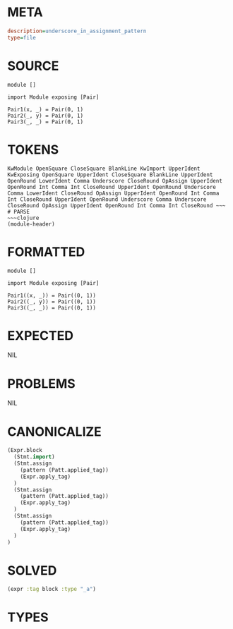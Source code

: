 # META
~~~ini
description=underscore_in_assignment_pattern
type=file
~~~
# SOURCE
~~~roc
module []

import Module exposing [Pair]

Pair1(x, _) = Pair(0, 1)
Pair2(_, y) = Pair(0, 1)
Pair3(_, _) = Pair(0, 1)
~~~
# TOKENS
~~~text
KwModule OpenSquare CloseSquare BlankLine KwImport UpperIdent KwExposing OpenSquare UpperIdent CloseSquare BlankLine UpperIdent OpenRound LowerIdent Comma Underscore CloseRound OpAssign UpperIdent OpenRound Int Comma Int CloseRound UpperIdent OpenRound Underscore Comma LowerIdent CloseRound OpAssign UpperIdent OpenRound Int Comma Int CloseRound UpperIdent OpenRound Underscore Comma Underscore CloseRound OpAssign UpperIdent OpenRound Int Comma Int CloseRound ~~~
# PARSE
~~~clojure
(module-header)
~~~
# FORMATTED
~~~roc
module []

import Module exposing [Pair]

Pair1((x, _)) = Pair((0, 1))
Pair2((_, y)) = Pair((0, 1))
Pair3((_, _)) = Pair((0, 1))
~~~
# EXPECTED
NIL
# PROBLEMS
NIL
# CANONICALIZE
~~~clojure
(Expr.block
  (Stmt.import)
  (Stmt.assign
    (pattern (Patt.applied_tag))
    (Expr.apply_tag)
  )
  (Stmt.assign
    (pattern (Patt.applied_tag))
    (Expr.apply_tag)
  )
  (Stmt.assign
    (pattern (Patt.applied_tag))
    (Expr.apply_tag)
  )
)
~~~
# SOLVED
~~~clojure
(expr :tag block :type "_a")
~~~
# TYPES
~~~roc
~~~
